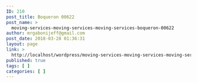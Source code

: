 ```yaml
---
ID: 210
post_title: Boqueron 00622
post_name: >
  moving-services-moving-services-moving-services-boqueron-00622
author: mrgabonijeff@gmail.com
post_date: 2018-03-28 01:36:31
layout: page
link: >
  http://localhost/wordpress/moving-services-moving-services-moving-services-boqueron-00622/
published: true
tags: [ ]
categories: [ ]
---
```

